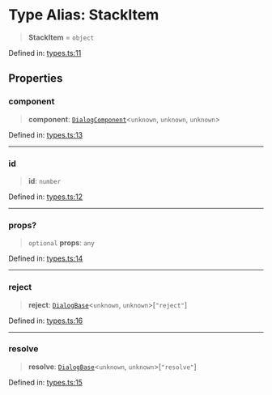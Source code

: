 # Type Alias: StackItem

> **StackItem** = `object`

Defined in: [types.ts:11](https://github.com/MOhhh-ok/react-dialog-hub/blob/9fc7b509cc2611b8ec2c534f114c69df0841fb9b/packages/react-dialog-hub/src/types.ts#L11)

## Properties

### component

> **component**: [`DialogComponent`](DialogComponent.md)\<`unknown`, `unknown`, `unknown`\>

Defined in: [types.ts:13](https://github.com/MOhhh-ok/react-dialog-hub/blob/9fc7b509cc2611b8ec2c534f114c69df0841fb9b/packages/react-dialog-hub/src/types.ts#L13)

***

### id

> **id**: `number`

Defined in: [types.ts:12](https://github.com/MOhhh-ok/react-dialog-hub/blob/9fc7b509cc2611b8ec2c534f114c69df0841fb9b/packages/react-dialog-hub/src/types.ts#L12)

***

### props?

> `optional` **props**: `any`

Defined in: [types.ts:14](https://github.com/MOhhh-ok/react-dialog-hub/blob/9fc7b509cc2611b8ec2c534f114c69df0841fb9b/packages/react-dialog-hub/src/types.ts#L14)

***

### reject

> **reject**: [`DialogBase`](DialogBase.md)\<`unknown`, `unknown`\>\[`"reject"`\]

Defined in: [types.ts:16](https://github.com/MOhhh-ok/react-dialog-hub/blob/9fc7b509cc2611b8ec2c534f114c69df0841fb9b/packages/react-dialog-hub/src/types.ts#L16)

***

### resolve

> **resolve**: [`DialogBase`](DialogBase.md)\<`unknown`, `unknown`\>\[`"resolve"`\]

Defined in: [types.ts:15](https://github.com/MOhhh-ok/react-dialog-hub/blob/9fc7b509cc2611b8ec2c534f114c69df0841fb9b/packages/react-dialog-hub/src/types.ts#L15)
